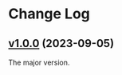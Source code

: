 # Change Log

## [v1.0.0](https://github.com/thewizardplusplus/fps-fixer/tree/v1.0.0) (2023-09-05)

The major version.
